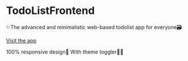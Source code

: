 # TodoListFrontend
✨The advanced and minimalistic web-based todolist app for everyone🗃

[Visit the app](https://idiary.netlify.app/)

100% responsive design💫
With theme toggler🌝🌚
